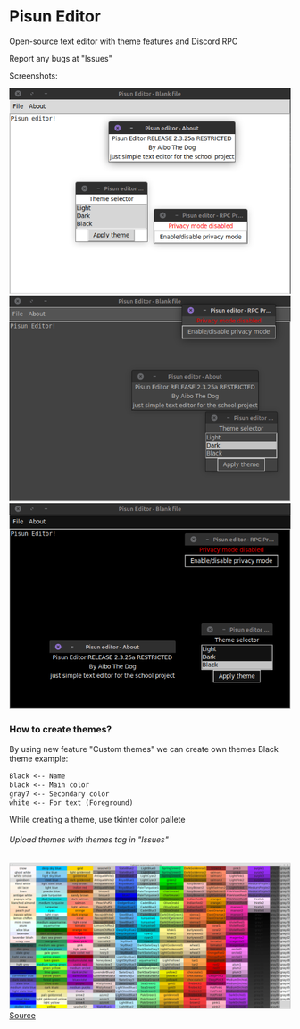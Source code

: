 # Pisun Editor
Open-source text editor with theme features and Discord RPC

Report any bugs at "Issues"

Screenshots:


![Light theme](/assets/light.png)
![Dark theme](/assets/dark.png)
![Black theme](/assets/black.png)


### How to create themes?
By using new feature "Custom themes" we can create own themes
Black theme example:
```
Black <-- Name
black <-- Main color
gray7 <-- Secondary color
white <-- For text (Foreground)
```

While creating a theme, use tkinter color pallete
###### Upload themes with themes tag in "Issues"

![Tkinter color pallete](/assets/tk_colors.png)
[Source](https://www.kievoit.ippo.kubg.edu.ua/kievoit/2016/tkinter/index.html#colors)
